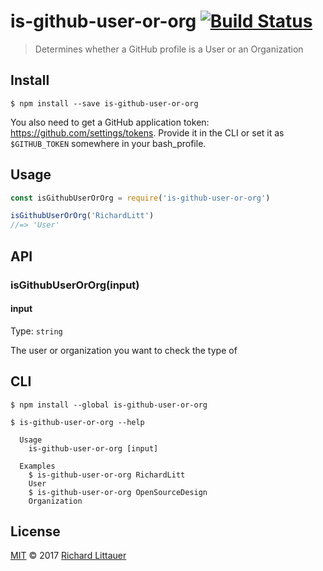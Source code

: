 # is-github-user-or-org [![Build Status](https://travis-ci.org/RichardLitt/is-github-user-or-org.svg?branch=master)](https://travis-ci.org/RichardLitt/is-github-user-or-org)

> Determines whether a GitHub profile is a User or an Organization

## Install

```
$ npm install --save is-github-user-or-org
```

You also need to get a GitHub application token: https://github.com/settings/tokens. Provide it in the CLI or set it as `$GITHUB_TOKEN` somewhere in your bash_profile.

## Usage

```js
const isGithubUserOrOrg = require('is-github-user-or-org')

isGithubUserOrOrg('RichardLitt')
//=> 'User'
```


## API

### isGithubUserOrOrg(input)

#### input

Type: `string`

The user or organization you want to check the type of

## CLI

```
$ npm install --global is-github-user-or-org
```

```
$ is-github-user-or-org --help

  Usage
    is-github-user-or-org [input]

  Examples
    $ is-github-user-or-org RichardLitt
    User
    $ is-github-user-or-org OpenSourceDesign
    Organization
```

## License

[MIT](license) © 2017 [Richard Littauer](http://burntfen.com)
